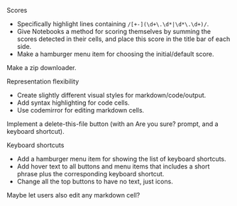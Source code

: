
Scores

 * Specifically highlight lines containing `/[+-](\d+\.\d*|\d*\.\d+)/`.
 * Give Notebooks a method for scoring themselves by summing the scores detected
   in their cells, and place this score in the title bar of each side.
 * Make a hamburger menu item for choosing the initial/default score.

Make a zip downloader.

Representation flexibility

 * Create slightly different visual styles for markdown/code/output.
 * Add syntax highlighting for code cells.
 * Use codemirror for editing markdown cells.

Implement a delete-this-file button (with an Are you sure? prompt, and a
keyboard shortcut).

Keyboard shortcuts

 * Add a hamburger menu item for showing the list of keyboard shortcuts.
 * Add hover text to all buttons and menu items that includes a short phrase
   plus the corresponding keyboard shortcut.
 * Change all the top buttons to have no text, just icons.

Maybe let users also edit any markdown cell?
